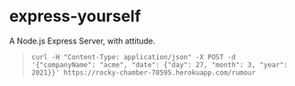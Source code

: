 # express-yourself

A Node.js Express Server, with attitude.

> `curl -H "Content-Type: application/json" -X POST -d '{"companyName": "acme", "date": {"day": 27, "month": 3, "year": 2021}}' https://rocky-chamber-70595.herokuapp.com/rumour`
